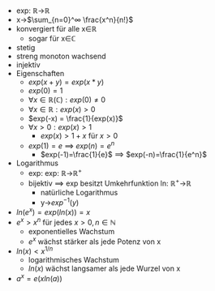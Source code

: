 + exp: ℝ->ℝ
+ x->$\sum_{n=0}^∞ \frac{x^n}{n!}$
+ konvergiert für alle x∈ℝ
	+ sogar für x∈ℂ
+ stetig
+ streng monoton wachsend
+ injektiv
+ Eigenschaften
	+ $exp(x+y) = exp(x*y)$
	+ $exp(0) = 1$
	+ $∀x∈ℝ(ℂ): exp(0)≠0$
	+ $∀x∈ℝ: exp(x)>0$
	+ $exp(-x) = \frac{1}{exp(x)}$
	+ $∀x>0: exp(x)>1$
		+ $exp(x)>1+x$ für $x>0$
	+ $exp(1)=e$ ==> $exp(n)=e^n$
		+ $exp(-1)=\frac{1}{e}$ ==> $exp(-n)=\frac{1}{e^n}$	
+ Logarithmus
	+ exp:  exp: ℝ->ℝ<sup>+</sup>
	+ bijektiv ==> exp besitzt Umkehrfunktion ln: ℝ<sup>+</sup>->ℝ
		+ natürliche Logarithmus
		+ y->$exp^{-1}(y)$
+ $ln(e^x)=exp(ln(x))=x$
+ $e^x>x^n$ für jedes $x>0, n∈ℕ$
	+ exponentielles Wachstum
	+ $e^x$ wächst stärker als jede Potenz von x
+ $ln(x)<x^{1/n}$
	+ logarithmisches Wachstum
	+ $ln(x)$ wächst langsamer als jede Wurzel von x
+ $a^x=e(xln(a))$